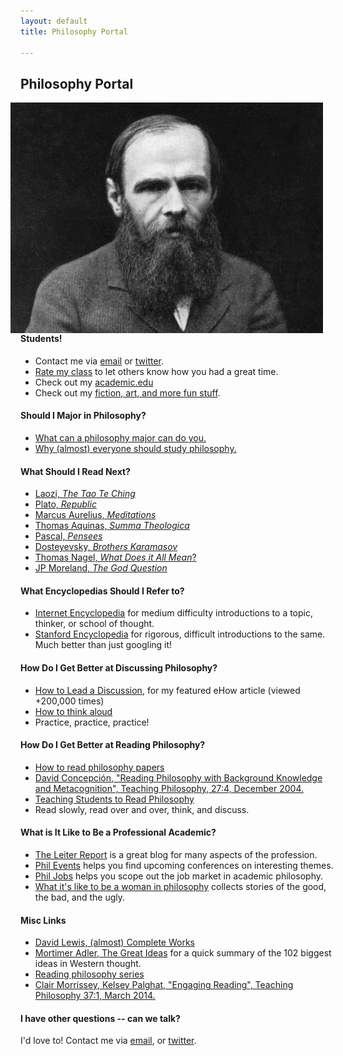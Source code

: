 ```yaml
---
layout: default
title: Philosophy Portal

--- 
```


## Philosophy Portal ##

<img src="/img/fyodor.jpeg" alt="Dosteyevsky" align="right" hspace="20">

#### Students! ####
- Contact me via [email](keith.buhler@uky.edu) or [twitter](https://twitter.com/Keith_Buhler). 
- [Rate my class](http://www.ratemyprofessors.com/ShowRatingsjsp?tid=1822771) to let others know how you had a great time.
- Check out my [academic.edu](https://uky.academia.edu/KeithBuhler)
- Check out my [fiction, art, and more fun stuff](/fun/).

#### Should I Major in Philosophy? ####
* [What can a philosophy major can do you.](/philo/philosophy-major)
* [Why (almost) everyone should study philosophy.](http://www.whystudyphilosophy.com)

#### What Should I Read Next?  ####
* [Laozi, *The Tao Te Ching*](http://www.sacred-texts.com/tao/taote.htm)
* [Plato, *Republic*](http://www.perseus.tufts.edu/hopper/text?doc=Perseus:text:1999.01.0168)
* [Marcus Aurelius, *Meditations*](http://classics.mit.edu/Antoninus/meditations.1.one.html)
* [Thomas Aquinas, *Summa Theologica*](http://www.newadvent.org/summa/)
* [Pascal, *Pensees*](http://www.ccel.org/ccel/pascal/pensees.ii.html)
* [Dosteyevsky, *Brothers Karamasov*](http://www.gutenberg.org/files/28054/28054-h/28054-h.html)
* [Thomas Nagel, *What Does it All Mean*?](http://sjmse-library.sch.ng/E-Books%20Phil/WHAT%20DOES%20IT%20ALL%20MEAN_.pdf)
* [JP Moreland, *The God Question*](https://books.google.com/books?id=o7dGOrvdojUC&pg=PA4&lpg=PA4&dq=the+god+question+moreland&source=bl&ots=wraAQEf13U&sig=U3Ci1yLS92sc7YoM1gCWIgNVKTA&hl=en&sa=X&ved=0ahUKEwj-k_X1jP_JAhVGy2MKHU6bBiMQ6AEISzAG#v=onepage&q=the%20god%20question%20moreland&f=false)

#### What Encyclopedias Should I Refer to? ####
* [Internet Encyclopedia](http://www.iep.utm.edu/) for medium difficulty introductions to a topic, thinker, or school of thought.
* [Stanford Encyclopedia](http://plato.stanford.edu/) for rigorous, difficult introductions to the same. Much better than just googling it!


#### How Do I Get Better at Discussing Philosophy? ####
* [How to Lead a Discussion](http://www.wikihow.com/Lead-a-Discussion), for  my featured eHow article (viewed +200,000 times)
* [How to think aloud](http://www.elon.edu/docs/e-web/academics/teaching/tlconference/Making%20Thinking%20Manifest%20Through%20Think%20Alouds.pdf)
* Practice, practice, practice!   

#### How Do I Get Better at Reading Philosophy? 
* [How to read philosophy papers](https://sites.google.com/a/wellesley.edu/pinkguidetophilosophy/how-to-read)
* [David Concepción, "Reading Philosophy with Background Knowledge and Metacognition", Teaching Philosophy, 27:4, December 2004.](http://writing.dawsoncollege.qc.ca/wp-content/uploads/2011/09/Reading-Philosophy-Concepcion-2004.pdf)
* [Teaching Students to Read Philosophy](http://www.pdcnet.org/collection/show?id=teachphil_2004_0027_0004_0351_0368&file_type=pdf)
* Read slowly, read over and over, think, and discuss.


#### What is It Like to Be a Professional Academic?
* [The Leiter Report](http://www.leiterreport.com) is a great blog for many aspects of the profession.
* [Phil Events](http://philevents.org/) helps you find upcoming conferences on interesting themes.
* [Phil Jobs](http://philjobs.org/) helps you scope out the job market in academic philosophy.
* [What it's like to be a woman in philosophy](https://beingawomaninphilosophy.wordpress.com/) collects stories of the good, the bad, and the ugly. 

#### Misc Links
* [David Lewis, (almost) Complete Works](http://www.andrewmbailey.com/dkl/)
* [Mortimer Adler, The Great Ideas](http://www.thegreatideas.org/greatideas1.html) for a quick summary of the 102 biggest ideas in Western thought. 
* [Reading philosophy series](http://www.wiley.com/WileyCDA/Section/id-404050.html)
* [Clair Morrissey, Kelsey Palghat, "Engaging Reading", Teaching Philosophy 37:1, March 2014.](http://works.bepress.com/clair_morrissey/4/)

#### I have other questions -- can we talk? ####

I'd love to! Contact me via [email](keith.buhler@uky.edu), or [twitter](https://twitter.com/Keith_Buhler). 
